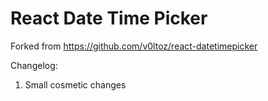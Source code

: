 # React Date Time Picker

Forked from https://github.com/v0ltoz/react-datetimepicker

Changelog:
1. Small cosmetic changes
